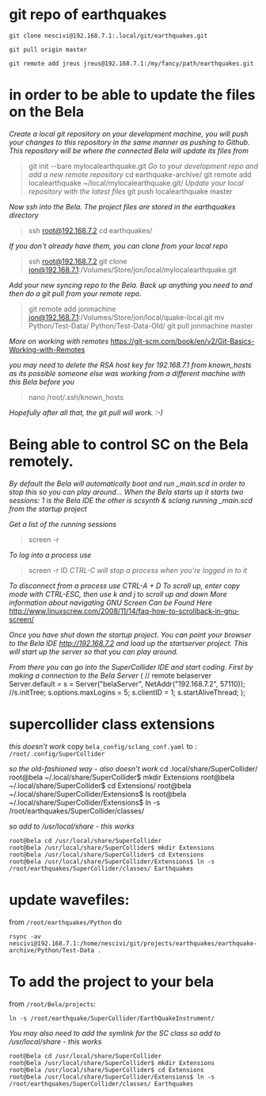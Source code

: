 # git repo of earthquakes

    git clone nescivi@192.168.7.1:.local/git/earthquakes.git

    git pull origin master

    git remote add jreus jreus@192.168.7.1:/my/fancy/path/earthquakes.git

# in order to be able to update the files on the Bela

*Create a local git repository on your development machine, you will push your*
*changes to this repository in the same manner as pushing to Github.*
*This repository will be where the connected Bela will update its files from*
> git init --bare mylocalearthquake.git
*Go to your development repo and add a new remote repository*
> cd earthquake-archive/
> git remote add localearthquake ~/local/mylocalearthquake.git/
*Update your local repository with the latest files*
> git push localearthquake master

*Now ssh into the Bela. The project files are stored in the earthquakes directory*
> ssh root@192.168.7.2
> cd earthquakes/

*If you don't already have them, you can clone from your local repo*
> ssh root@192.168.7.2
> git clone jon@192.168.7.1:/Volumes/Store/jon/local/mylocalearthquake.git


*Add your new syncing repo to the Bela. Back up anything you need to and then do*
*a git pull from your remote repo.*
> git remote add jonmachine jon@192.168.7.1:/Volumes/Store/jon/local/quake-local.git
> mv Python/Test-Data/ Python/Test-Data-Old/
> git pull jonmachine master

*More on working with remotes*
https://git-scm.com/book/en/v2/Git-Basics-Working-with-Remotes

*you may need to delete the RSA host key for 192.168.7.1 from known_hosts as its*
*possible someone else was working from a different machine with this Bela before you*
> nano /root/.ssh/known_hosts

*Hopefully after all that, the git pull will work. :-)*


# Being able to control SC on the Bela remotely.

*By default the Bela will automatically boot and run _main.scd*
*in order to stop this so you can play around...*
*When the Bela starts up it starts two sessions: 1 is the Bela IDE*
*the other is scsynth & sclang running _main.scd from the startup project*

*Get a list of the running sessions*
> screen -r

*To log into a process use*
> screen -r ID
*CTRL-C will stop a process when you're logged in to it*

*To disconnect from a process use CTRL-A + D*
*To scroll up, enter copy mode with CTRL-ESC, then use k and j to scroll up and down*
*More information about navigating GNU Screen Can be Found Here*
http://www.linuxscrew.com/2008/11/14/faq-how-to-scrollback-in-gnu-screen/

*Once you have shut down the startup project. You can point your browser to the*
*Bela IDE http://192.168.7.2 and load up the startserver project. This will start*
*up the server so that you can play around.*

*From there you can go into the SuperCollider IDE and start coding.*
*First by making a connection to the Bela Server*
( // remote belaserver
Server.default = s = Server("belaServer", NetAddr("192.168.7.2", 57110));
//s.initTree;
s.options.maxLogins = 5;
s.clientID = 1;
s.startAliveThread;
);





# supercollider class extensions

*this doesn't work*
copy `bela_config/sclang_conf.yaml` to : `/root/.config/SuperCollider`

*so the old-fashioned way - also doesn't work*
    cd .local/share/SuperCollider/
    root@bela ~/.local/share/SuperCollider$ mkdir Extensions
    root@bela ~/.local/share/SuperCollider$ cd Extensions/
    root@bela ~/.local/share/SuperCollider/Extensions$ ls
    root@bela ~/.local/share/SuperCollider/Extensions$ ln -s /root/earthquakes/SuperCollider/classes/

*so add to /usr/local/share - this works*

    root@bela cd /usr/local/share/SuperCollider
    root@bela /usr/local/share/SuperCollider$ mkdir Extensions
    root@bela /usr/local/share/SuperCollider$ cd Extensions
    root@bela /usr/local/share/SuperCollider/Extensions$ ln -s /root/earthquakes/SuperCollider/classes/ Earthquakes



# update wavefiles:

from `/root/earthquakes/Python`
do

    rsync -av nescivi@192.168.7.1:/home/nescivi/git/projects/earthquakes/earthquake-archive/Python/Test-Data .

# To add the project to your bela
from `/root/Bela/projects`:

    ln -s /root/earthquake/SuperCollider/EarthQuakeInstrument/

*You may also need to add the symlink for the SC class*
*so add to /usr/local/share - this works*

    root@bela cd /usr/local/share/SuperCollider
    root@bela /usr/local/share/SuperCollider$ mkdir Extensions
    root@bela /usr/local/share/SuperCollider$ cd Extensions
    root@bela /usr/local/share/SuperCollider/Extensions$ ln -s /root/earthquakes/SuperCollider/classes/ Earthquakes

